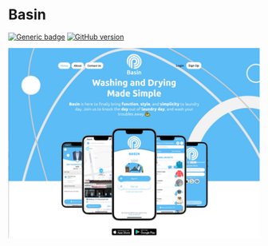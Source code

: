 # Basin
[![Generic badge](https://img.shields.io/badge/Swift-5.1-blue.svg)](https://shields.io/)
[![GitHub version](https://badge.fury.io/gh/jcook03266%2FBasin.svg)](https://badge.fury.io/gh/jcook03266%2FBasin)

![gif](Hero.jpg)
